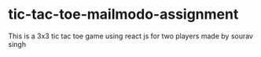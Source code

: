 # tic-tac-toe-mailmodo-assignment
This is a 3x3 tic tac toe game using react js for two players made by sourav singh
